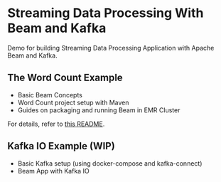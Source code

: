 # Streaming Data Processing With Beam and Kafka
Demo for building Streaming Data Processing Application with Apache Beam and Kafka.

## The Word Count Example

* Basic Beam Concepts
* Word Count project setup with Maven
* Guides on packaging and running Beam in EMR Cluster

For details, refer to [this README](./wordcount-spark-runner-example#README).

## Kafka IO Example (WIP)

* Basic Kafka setup (using docker-compose and kafka-connect)
* Beam App with Kafka IO
